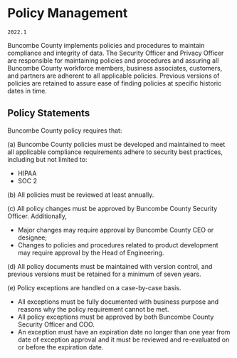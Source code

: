 # Policy Management

`2022.1`

Buncombe County implements policies and procedures to maintain compliance and integrity
of data. The Security Officer and Privacy Officer are responsible for
maintaining policies and procedures and assuring all Buncombe County workforce members,
business associates, customers, and partners are adherent to all applicable
policies. Previous versions of policies are retained to assure ease of finding
policies at specific historic dates in time.

## Policy Statements

Buncombe County policy requires that:

(a) Buncombe County policies must be developed and maintained to meet all
applicable compliance requirements adhere to security best practices, including
but not limited to:

- HIPAA
- SOC 2

(b) All policies must be reviewed at least annually.

(c) All policy changes must be approved by Buncombe County Security Officer. Additionally,

  * Major changes may require approval by Buncombe County CEO or designee;
  * Changes to policies and procedures related to product development may
    require approval by the Head of Engineering.

(d) All policy documents must be maintained with version control, and previous
versions must be retained for a minimum of seven years.

(e) Policy exceptions are handled on a case-by-case basis.

  * All exceptions must be fully documented with business purpose and reasons
    why the policy requirement cannot be met.
  * All policy exceptions must be approved by both Buncombe County Security Officer and COO.
  * An exception must have an expiration date no longer than one year from date
    of exception approval and it must be reviewed and re-evaluated on or before
    the expiration date.